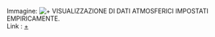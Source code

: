 Immagine:  ![+](https://i.imgur.com/QBOWnlZ.jpg)
VISUALIZZAZIONE DI DATI ATMOSFERICI IMPOSTATI EMPIRICAMENTE.  
Link : [+](https://editor.p5js.org/r.babolin@gmail.com/full/wOpQ9E5cX)

